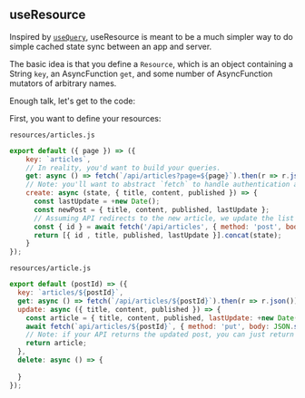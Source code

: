 useResource
-----------

Inspired by [`useQuery`](https://react-query.tanstack.com/docs/overview), useResource 
is meant to be a much simpler way to do simple cached state sync between an app and
server.

The basic idea is that you define a `Resource`, which is an object containing a String
`key`, an AsyncFunction `get`, and some number of AsyncFunction mutators of arbitrary
names.

Enough talk, let's get to the code:

First, you want to define your resources:

`resources/articles.js`
```javascript
export default ({ page }) => ({
    key: `articles`,
    // In reality, you'd want to build your queries.
    get: async () => fetch(`/api/articles?page=${page}`).then(r => r.json()),
    // Note: you'll want to abstract `fetch` to handle authentication and other concerns, of course
    create: async (state, { title, content, published }) => {
      const lastUpdate = +new Date();
      const newPost = { title, content, published, lastUpdate };
      // Assuming API redirects to the new article, we update the list locally.
      const { id } = await fetch('/api/articles', { method: 'post', body: newPost }).then(r => r.json());
      return [{ id , title, published, lastUpdate }].concat(state);
    }
});
```

`resources/article.js`
```javascript
export default (postId) => ({
  key: `articles/${postId}`,
  get: async () => fetch(`/api/articles/${postId}`).then(r => r.json()),
  update: async ({ title, content, published }) => {
    const article = { title, content, published, lastUpdate: +new Date() };
    await fetch(`api/articles/${postId}`, { method: 'put', body: JSON.stringify(post)});
    // Note: if your API returns the updated post, you can just return that.
    return article;
  },
  delete: async () => {
    
  }
});
```